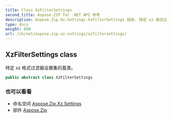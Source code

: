 ```yaml
---
title: Class XzFilterSettings
second_title: Aspose.ZIP for .NET API 参考
description: Aspose.Zip.Xz.Settings.XzFilterSettings 班级. 特定 xz 格式过滤器设置集的基类
type: docs
weight: 880
url: /zh/net/aspose.zip.xz.settings/xzfiltersettings/
---
```

## XzFilterSettings class

特定 xz 格式过滤器设置集的基类。

```csharp
public abstract class XzFilterSettings
```

### 也可以看看

* 命名空间 [Aspose.Zip.Xz.Settings](../../aspose.zip.xz.settings/)
* 部件 [Aspose.Zip](../../)


